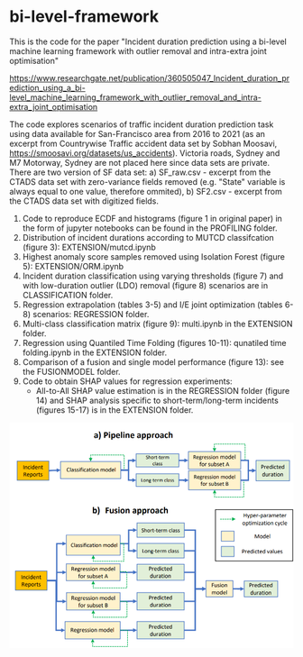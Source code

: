 # bi-level-framework

This is the code for the paper "Incident duration prediction using a bi-level machine learning framework with outlier removal and intra-extra joint optimisation"

https://www.researchgate.net/publication/360505047_Incident_duration_prediction_using_a_bi-level_machine_learning_framework_with_outlier_removal_and_intra-extra_joint_optimisation

The code explores scenarios of traffic incident duration prediction task using data available for San-Francisco area from 2016 to 2021 (as an excerpt from Countrywise Traffic accident data set by Sobhan Moosavi, https://smoosavi.org/datasets/us_accidents). Victoria roads, Sydney and M7 Motorway, Sydney are not placed here since data sets are private.
There are two version of SF data set: a) SF_raw.csv - excerpt from the CTADS data set with zero-variance fields removed (e.g. "State" variable is always equal to one value, therefore ommited), b) SF2.csv - excerpt from the CTADS data set with digitized fields.

1. Code to reproduce ECDF and histograms (figure 1 in original paper) in the form of jupyter notebooks can be found in the PROFILING folder.
2. Distribution of incident durations according to MUTCD classifcation (figure 3): EXTENSION/mutcd.ipynb
3. Highest anomaly score samples removed using Isolation Forest (figure 5): EXTENSION/ORM.ipynb
4. Incident duration classification using varying thresholds (figure 7) and with low-duration outlier (LDO) removal (figure 8) scenarios are in CLASSIFICATION folder.
5. Regression extrapolation (tables 3-5) and I/E joint optimization (tables 6-8) scenarios: REGRESSION folder.
6. Multi-class classification matrix (figure 9): multi.ipynb in the EXTENSION folder.
7. Regression using Quantiled Time Folding (figures 10-11): qunatiled time folding.ipynb in the EXTENSION folder.
8. Comparison of a fusion and single model performance (figure 13): see the FUSIONMODEL folder.
9. Code to obtain SHAP values for regression experiments:
	- All-to-All SHAP value estimation is in the REGRESSION folder (figure 14) and SHAP analysis specific to short-term/long-term incidents (figures 15-17) is in the EXTENSION folder.



![alt text](pipefusion.png "Title")
